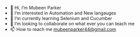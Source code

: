- 👋 Hi, I’m Mubeen Parker
- 👀 I’m interested in Automation and New langauges
- 🌱 I’m currently learning Selenium and Cucumber
- 💞️ I’m looking to collaborate on what ever you can teach me
- 📫 How to reach me mubeenparker44@gmail.com

<!---
mubeenparker44/mubeenparker44 is a ✨ special ✨ repository because its `README.md` (this file) appears on your GitHub profile.
You can click the Preview link to take a look at your changes.
--->
